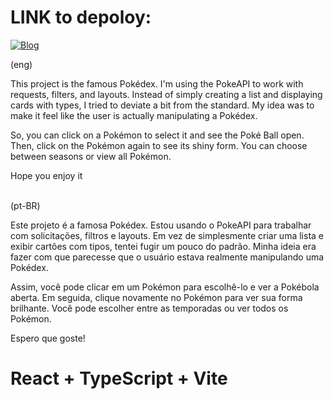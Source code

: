 # LINK to depoloy:
[![Blog](https://img.shields.io/badge/Vercel-000000?style=for-the-badge&logo=vercel&logoColor=white)](https://pokedex-swart-ten.vercel.app/)

(eng)

This project is the famous Pokédex. I'm using the PokeAPI to work with requests, filters, and layouts.
Instead of simply creating a list and displaying cards with types, I tried to deviate a bit from the standard. My idea was to make it feel like the user is actually manipulating a Pokédex.

So, you can click on a Pokémon to select it and see the Poké Ball open. Then, click on the Pokémon again to see its shiny form. You can choose between seasons or view all Pokémon.

Hope you enjoy it

<br/>
(pt-BR)

Este projeto é a famosa Pokédex. Estou usando o PokeAPI para trabalhar com solicitações, filtros e layouts. 
Em vez de simplesmente criar uma lista e exibir cartões com tipos, tentei fugir um pouco do padrão. Minha ideia era fazer com que parecesse que o usuário estava realmente manipulando uma Pokédex.

Assim, você pode clicar em um Pokémon para escolhê-lo e ver a Pokébola aberta. Em seguida, clique novamente no Pokémon para ver sua forma brilhante. Você pode escolher entre as temporadas ou ver todos os Pokémon.

Espero que goste!

# React + TypeScript + Vite
